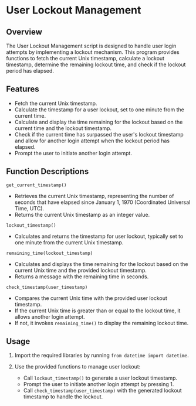 # User Lockout Management

## Overview

The User Lockout Management script is designed to handle user login attempts by implementing a lockout mechanism. This program provides functions to fetch the current Unix timestamp, calculate a lockout timestamp, determine the remaining lockout time, and check if the lockout period has elapsed.
## Features

- Fetch the current Unix timestamp.
- Calculate the timestamp for a user lockout, set to one minute from the current time.
- Calculate and display the time remaining for the lockout based on the current time and the lockout timestamp.
- Check if the current time has surpassed the user's lockout timestamp and allow for another login attempt when the lockout period has elapsed.
- Prompt the user to initiate another login attempt.

## Function Descriptions

 `get_current_timestamp()`

- Retrieves the current Unix timestamp, representing the number of seconds that have elapsed since January 1, 1970 (Coordinated Universal Time, UTC).
- Returns the current Unix timestamp as an integer value.

`lockout_timestamp()`

- Calculates and returns the timestamp for user lockout, typically set to one minute from the current Unix timestamp.

`remaining_time(lockout_timestamp)`

- Calculates and displays the time remaining for the lockout based on the current Unix time and the provided lockout timestamp.
- Returns a message with the remaining time in seconds.

`check_timestamp(user_timestamp)`

- Compares the current Unix time with the provided user lockout timestamp.
- If the current Unix time is greater than or equal to the lockout time, it allows another login attempt.
- If not, it invokes `remaining_time()` to display the remaining lockout time.

## Usage

1. Import the required libraries by running `from datetime import datetime`.

2. Use the provided functions to manage user lockout:
   - Call `lockout_timestamp()` to generate a user lockout timestamp.
   - Prompt the user to initiate another login attempt by pressing 1.
   - Call `check_timestamp(user_timestamp)` with the generated lockout timestamp to handle the lockout.

